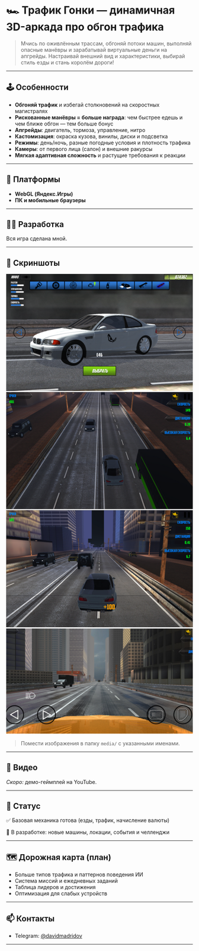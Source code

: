 # 🏎️ Трафик Гонки — динамичная 3D-аркада про обгон трафика

> Мчись по оживлённым трассам, обгоняй потоки машин, выполняй опасные манёвры и зарабатывай виртуальные деньги на апгрейды. Настраивай внешний вид и характеристики, выбирай стиль езды и стань королём дороги!

---

## 🕹️ Особенности

* **Обгоняй трафик** и избегай столкновений на скоростных магистралях
* **Рискованные манёвры = больше награда**: чем быстрее едешь и чем ближе обгон — тем больше бонус
* **Апгрейды**: двигатель, тормоза, управление, нитро
* **Кастомизация**: окраска кузова, винилы, диски и подсветка
* **Режимы**: день/ночь, разные погодные условия и плотность трафика
* **Камеры**: от первого лица (салон) и внешние ракурсы
* **Мягкая адаптивная сложность** и растущие требования к реакции

---

## 🔧 Платформы

* **WebGL (Яндекс.Игры)**
* **ПК и мобильные браузеры**

---

## 👨‍💻 Разработка

Вся игра сделана мной.

---

## 📸 Скриншоты

![Гонка — главный экран](media/mediatraffic1.png)
![Обгон трафика](media/mediatraffic2.png)
![Апгрейды и тюнинг](media/mediatraffic3.png)
![Камера из салона](media/mediatraffic4.png)

> Помести изображения в папку `media/` с указанными именами.

---

## 🎥 Видео

*Скоро:* демо-геймплей на YouTube.

---

## 📌 Статус

✅ Базовая механика готова (езды, трафик, начисление валюты)

🔄 В разработке: новые машины, локации, события и челленджи

---

## 🗺️ Дорожная карта (план)

* Больше типов трафика и паттернов поведения ИИ
* Система миссий и ежедневных заданий
* Таблица лидеров и достижения
* Оптимизация для слабых устройств

---

## 📫 Контакты

* Telegram: [@davidmadridov](https://t.me/davidmadridov)

---
